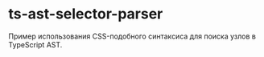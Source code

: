 # ts-ast-selector-parser

Пример использования CSS-подобного синтаксиса для поиска узлов в TypeScript AST.